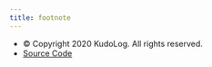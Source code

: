 ```yaml
---
title: footnote
---
```


* © Copyright 2020 KudoLog. All rights reserved.
* [Source Code](https://github.com/Kudoas/portofolio-site)
